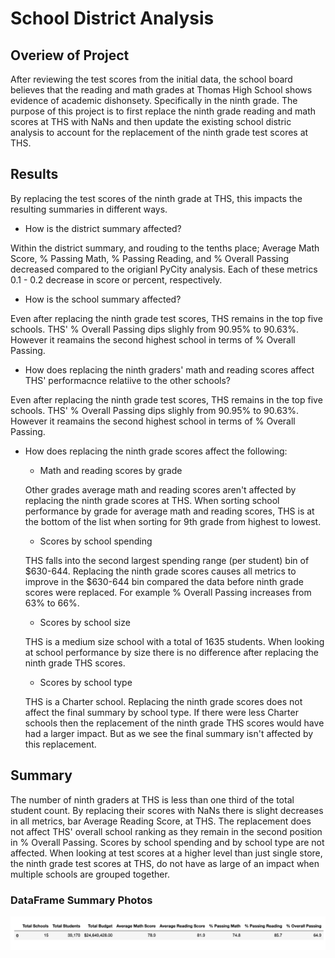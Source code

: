 # School District Analysis

## Overiew of Project

After reviewing the test scores from the initial data, the school board believes that the reading and math grades at Thomas High School shows evidence of academic dishonsety. Specifically in the ninth grade. The purpose of this project is to first replace the ninth grade reading and math scores at THS with NaNs and then update the existing school distric analysis to account for the replacement of the ninth grade test scores at THS.

## Results

By replacing the test scores of the ninth grade at THS, this impacts the resulting summaries in different ways. 

- How is the district summary affected?
  
Within the district summary, and rouding to the tenths place; Average Math Score, % Passing Math, % Passing Reading, and % Overall Passing decreased compared to the origianl PyCity analysis. Each of these metrics 0.1 - 0.2 decrease in score or percent, respectively. 
  
- How is the school summary affected?

Even after replacing the ninth grade test scores, THS remains in the top five schools. THS' % Overall Passing dips slighly from 90.95% to 90.63%. However it reamains the second highest school in terms of % Overall Passing.

- How does replacing the ninth graders' math and reading scores affect THS' performacnce relatiive to the other schools?

Even after replacing the ninth grade test scores, THS remains in the top five schools. THS' % Overall Passing dips slighly from 90.95% to 90.63%. However it reamains the second highest school in terms of % Overall Passing.

- How does replacing the ninth grade scores affect the following: 

  - Math and reading scores by grade
  
  Other grades average math and reading scores aren't affected by replacing the ninth grade scores at THS. When sorting school performance by grade for average math and reading scores, THS is at the bottom of the list when sorting for 9th grade from highest to lowest. 
  
  - Scores by school spending
  
  THS falls into the second largest spending range (per student) bin of $630-644. Replacing the ninth grade scores causes all metrics to improve in the $630-644 bin compared the data before ninth grade scores were replaced. For example % Overall Passing increases from 63% to 66%.

  - Scores by school size
  
  THS is a medium size school with a total of 1635 students. When looking at school performance by size there is no difference after replacing the ninth grade THS scores.

  - Scores by school type
  
  THS is a Charter school. Replacing the ninth grade scores does not affect the final summary by school type. If there were less Charter schools then the replacement of the ninth grade THS scores would have had a larger impact. But as we see the final summary isn't affected by this replacement. 

## Summary

The number of ninth graders at THS is less than one third of the total student count. By replacing their scores with NaNs there is slight decreases in all metrics, bar Average Reading Score, at THS. The replacement does not affect THS' overall school ranking as they remain in the second position in % Overall Passing. Scores by school spending and by school type are not affected. When looking at test scores at a higher level than just single store, the ninth grade test scores at THS, do not have as large of an impact when multiple schools are grouped together. 

### DataFrame Summary Photos

![](/Resources/District_summary_challenge.png)
